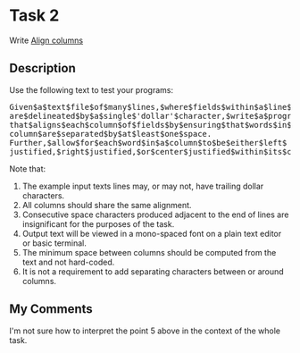 # Task 2

Write [Align columns](https://rosettacode.org/wiki/Align_columns)

## Description

Use the following text to test your programs:

<pre>
Given$a$text$file$of$many$lines,$where$fields$within$a$line$
are$delineated$by$a$single$'dollar'$character,$write$a$program
that$aligns$each$column$of$fields$by$ensuring$that$words$in$each$
column$are$separated$by$at$least$one$space.
Further,$allow$for$each$word$in$a$column$to$be$either$left$
justified,$right$justified,$or$center$justified$within$its$column.
</pre>

Note that:

1. The example input texts lines may, or may not, have trailing dollar characters.
2. All columns should share the same alignment.
3. Consecutive space characters produced adjacent to the end of lines are insignificant for the purposes of the task.
4. Output text will be viewed in a mono-spaced font on a plain text editor or basic terminal.
5. The minimum space between columns should be computed from the text and not hard-coded.
6. It is not a requirement to add separating characters between or around columns.

## My Comments

I'm not sure how to interpret the point 5 above in the context of the whole task.
